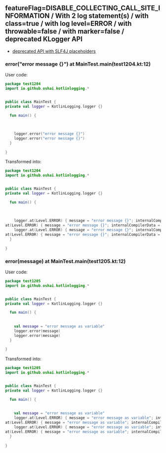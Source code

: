 ## featureFlag=DISABLE_COLLECTING_CALL_SITE_INFORMATION / With 2 log statement(s) / with class=true / with log level=ERROR / with throwable=false / with marker=false / deprecated KLogger API

* [deprecated API with SLF4J placeholders](deprecated-slf4j-placeholders.md)

###  error("error message {}") at MainTest.main(test1204.kt:12)

User code:
```kotlin
package test1204
import io.github.oshai.kotlinlogging.*


public class MainTest {
private val logger = KotlinLogging.logger {}

  fun main() {
    
    
    
    logger.error("error message {}")
    logger.error("error message {}")
  }
  
}


```
  
Transformed into:
```kotlin
package test1204
import io.github.oshai.kotlinlogging.*


public class MainTest {
private val logger = KotlinLogging.logger {}

  fun main() {
    
    
    
    logger.at(Level.ERROR) { message = "error message {}"; internalCompilerData = KLoggingEventBuilder.InternalCompilerData(messageTemplate = "\"error message {}\"")
at(Level.ERROR) { message = "error message {}"; internalCompilerData = KLoggingEventBuilder.InternalCompilerData(messageTemplate = "\"error message {}\"")
    logger.at(Level.ERROR) { message = "error message {}"; internalCompilerData = KLoggingEventBuilder.InternalCompilerData(messageTemplate = "\"error message {}\"")
at(Level.ERROR) { message = "error message {}"; internalCompilerData = KLoggingEventBuilder.InternalCompilerData(messageTemplate = "\"error message {}\"")
  }
  
}


```

###  error(message) at MainTest.main(test1205.kt:12)

User code:
```kotlin
package test1205
import io.github.oshai.kotlinlogging.*


public class MainTest {
private val logger = KotlinLogging.logger {}

  fun main() {
    
    
    val message = "error message as variable"
    logger.error(message)
    logger.error(message)
  }
  
}


```
  
Transformed into:
```kotlin
package test1205
import io.github.oshai.kotlinlogging.*


public class MainTest {
private val logger = KotlinLogging.logger {}

  fun main() {
    
    
    val message = "error message as variable"
    logger.at(Level.ERROR) { message = "error message as variable"; internalCompilerData = KLoggingEventBuilder.InternalCompilerData(messageTemplate = "message")
at(Level.ERROR) { message = "error message as variable"; internalCompilerData = KLoggingEventBuilder.InternalCompilerData(messageTemplate = "message")
    logger.at(Level.ERROR) { message = "error message as variable"; internalCompilerData = KLoggingEventBuilder.InternalCompilerData(messageTemplate = "message")
at(Level.ERROR) { message = "error message as variable"; internalCompilerData = KLoggingEventBuilder.InternalCompilerData(messageTemplate = "message")
  }
  
}


```
